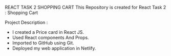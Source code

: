 REACT TASK 2 SHOPPING CART
This Repository is created for React Task 2 : Shopping Cart

Project Description :
* I created a Price card in React JS.
* Used React components And Props.
* Imported to GitHub using Git.
* Deployed my web application in Netlify.